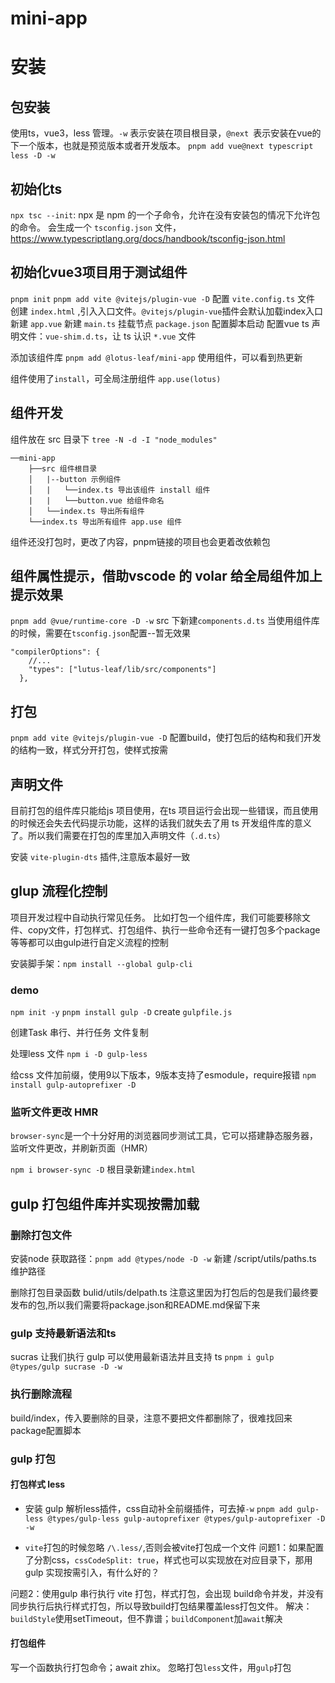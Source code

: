 # mini-app
# 安装
## 包安装
使用ts，vue3，less 管理。`-w` 表示安装在项目根目录，`@next `表示安装在vue的下一个版本，也就是预览版本或者开发版本。
`pnpm add vue@next typescript less -D -w`

## 初始化ts
`npx tsc --init`: npx 是 npm 的一个子命令，允许在没有安装包的情况下允许包的命令。
会生成一个 `tsconfig.json` 文件，https://www.typescriptlang.org/docs/handbook/tsconfig-json.html

## 初始化vue3项目用于测试组件
`pnpm init`
`pnpm add vite @vitejs/plugin-vue -D`
配置 `vite.config.ts` 文件
创建 `index.html` ,引入入口文件。`@vitejs/plugin-vue`插件会默认加载index入口
新建 `app.vue`
新建 `main.ts` 挂载节点
`package.json` 配置脚本启动
配置vue ts 声明文件：`vue-shim.d.ts`，让 ts 认识 `*.vue` 文件

添加该组件库 `pnpm add @lotus-leaf/mini-app`
使用组件，可以看到热更新

组件使用了`install`，可全局注册组件
`app.use(lotus)`

## 组件开发
组件放在 src 目录下
`tree -N -d -I "node_modules" `
```
──mini-app
    ├──src 组件根目录 
    │   |--button 示例组件
    │   |   └──index.ts 导出该组件 install 组件
    |   |   └──button.vue 给组件命名
    │   └──index.ts 导出所有组件
    └──index.ts 导出所有组件 app.use 组件
```
组件还没打包时，更改了内容，pnpm链接的项目也会更着改依赖包

## 组件属性提示，借助vscode 的 volar 给全局组件加上提示效果
`pnpm add @vue/runtime-core -D -w`
src 下新建`components.d.ts`
当使用组件库的时候，需要在`tsconfig.json`配置--暂无效果
```
"compilerOptions": {
    //...
    "types": ["lutus-leaf/lib/src/components"]
  },
```

## 打包
`pnpm add vite @vitejs/plugin-vue -D`
配置build，使打包后的结构和我们开发的结构一致，样式分开打包，使样式按需

## 声明文件
目前打包的组件库只能给js 项目使用，在ts 项目运行会出现一些错误，而且使用的时候还会失去代码提示功能，这样的话我们就失去了用 ts 开发组件库的意义了。所以我们需要在打包的库里加入声明文件（`.d.ts`）

安装 `vite-plugin-dts` 插件,注意版本最好一致

## glup 流程化控制
项目开发过程中自动执行常见任务。
比如打包一个组件库，我们可能要移除文件、copy文件，打包样式、打包组件、执行一些命令还有一键打包多个package等等都可以由gulp进行自定义流程的控制

安装脚手架：`npm install --global gulp-cli`

### demo
`npm init -y`
`pnpm install gulp -D`
create `gulpfile.js`

创建Task
串行、并行任务
文件复制

处理less 文件
`npm i -D gulp-less`

给css 文件加前缀，使用9以下版本，9版本支持了esmodule，require报错
`npm install gulp-autoprefixer -D`

### 监听文件更改 HMR
`browser-sync`是一个十分好用的浏览器同步测试工具，它可以搭建静态服务器，监听文件更改，并刷新页面（HMR）

`npm i browser-sync -D`
根目录新建`index.html`

## gulp 打包组件库并实现按需加载

### 删除打包文件
安装node 获取路径：`pnpm add @types/node -D -w`
新建 /script/utils/paths.ts 维护路径

删除打包目录函数 bulid/utils/delpath.ts
注意这里因为打包后的包是我们最终要发布的包,所以我们需要将package.json和README.md保留下来

### gulp 支持最新语法和ts
 sucras 让我们执行 gulp 可以使用最新语法并且支持 ts
`pnpm i gulp @types/gulp sucrase -D -w`

### 执行删除流程
build/index，传入要删除的目录，注意不要把文件都删除了，很难找回来
package配置脚本

### gulp 打包
#### 打包样式 less
- 安装 gulp 解析less插件，css自动补全前缀插件，可去掉`-w`
`pnpm add gulp-less @types/gulp-less gulp-autoprefixer @types/gulp-autoprefixer -D -w`

- `vite`打包的时候忽略 `/\.less/`,否则会被vite打包成一个文件
问题1：如果配置了分割css，`cssCodeSplit: true`，样式也可以实现放在对应目录下，那用 gulp 实现按需引入，有什么好的？

问题2：使用gulp 串行执行 vite 打包，样式打包，会出现 build命令并发，并没有同步执行后执行样式打包，所以导致build打包结果覆盖less打包文件。
解决：`buildStyle`使用setTimeout，但不靠谱；`buildComponent`加`await`解决

#### 打包组件
写一个函数执行打包命令；await zhix。
忽略打包`less`文件，用`gulp`打包





